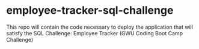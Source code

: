 # employee-tracker-sql-challenge
This repo will contain the code necessary to deploy the application that will satisfy the SQL Challenge: Employee Tracker (GWU Coding Boot Camp Challenge)
